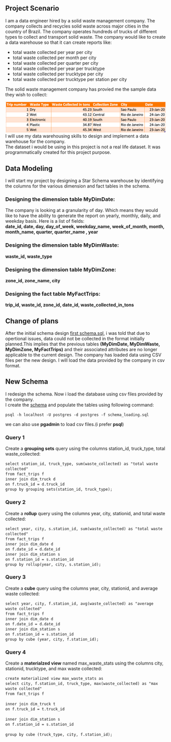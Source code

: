 ## Project Scenario
I am a data engineer hired by a solid waste management company. The company collects and recycles solid waste across major cities in the country of Brazil. The company operates hundreds of trucks of different types to collect and transport solid waste. The company would like to create a data warehouse so that it can create reports like:
- total waste collected per year per city
- total waste collected per month per city
- total waste collected per quarter per city
- total waste collected per year per trucktype
- total waste collected per trucktype per city
- total waste collected per trucktype per station per city 

The solid waste management company has provied me the sample data they wish to collect:

![Alt text](solid-waste-trips-new.png)
I will use my data warehousing skills to design and implement a data warehouse for the company. \
The dataset i would be using in this project is not a real life dataset. It was programmatically created for this project purpose.

## Data Modeling
I will start my project by designing a Star Schema warehouse by identifying the columns for the various dimension and fact tables in the schema.
### Designing the dimension table MyDimDate:
The company is looking at a granularity of day. Which means they would like to have the ability to generate the report on yearly, monthly, daily, and weekday basis. Here is a list of fields:\
**date_id, date, day, day_of_week, weekday_name, week_of_month,  month, month_name, quarter, quarter_name , year**
### Designing the dimension table MyDimWaste:
**waste_id, waste_type**
### Designing the dimension table MyDimZone:
**zone_id, zone_name, city**
### Designing the fact table MyFactTrips:
**trip_id, waste_id, zone_id, date_id, waste_collected_in_tons**
## Change of plans
After the initial schema design [first schema.sql](https://github.com/alireza-gharibi/Portfolio/blob/main/Data%20Warehouse%20Project/First%20Schema.sql), i was told that due to opertional issues, data could not be collected in the format initially planned.This implies that the previous tables **(MyDimDate, MyDimWaste, MyDimZone, MyFactTrips)** and their associated attributes are no longer applicable to the current design. The company has loaded data using CSV files per the new design. I will load the data provided by the company in csv format.
## New Schema
I redesign the schema.
Now i load the database using csv files provided by the company.\
I create the [schema](https://github.com/alireza-gharibi/Portfolio/blob/main/Data%20Warehouse%20Project/schema_loading.sql) and populate the tables using following command:
```
psql -h localhost -U postgres -d postgres -f schema_loading.sql
```
 we can also use **pgadmin** to load csv files.(i prefer **psql**)
### Query 1
Create a **grouping sets** query using the columns station_id, truck_type, total waste_collected: 
```
select station_id, truck_type, sum(waste_collected) as "total waste collected"
from fact_trips f 
inner join dim_truck d
on f.truck_id = d.truck_id
group by grouping sets(station_id, truck_type);
```
### Query 2
Create a **rollup** query using the columns year, city, stationid, and total waste collected:
```
select year, city, s.station_id, sum(waste_collected) as "total waste collected"
from fact_trips f 
inner join dim_date d
on f.date_id = d.date_id
inner join dim_station s
on f.station_id = s.station_id 
group by rollup(year, city, s.station_id);
```
### Query 3
Create a **cube** query using the columns year, city, stationid, and average waste collected:
```
select year, city, f.station_id, avg(waste_collected) as "average waste collected"
from fact_trips f 
inner join dim_date d
on f.date_id = d.date_id
inner join dim_station s
on f.station_id = s.station_id 
group by cube (year, city, f.station_id);

```
### Query 4
Create a **materialzed view** named max_waste_stats using the columns city, stationid, trucktype, and max waste collected:
```
create materialized view max_waste_stats as
select city, f.station_id, truck_type, max(waste_collected) as "max waste collected"
from fact_trips f 

inner join dim_truck t
on f.truck_id = t.truck_id 

inner join dim_station s
on f.station_id = s.station_id 

group by cube (truck_type, city, f.station_id);
```









